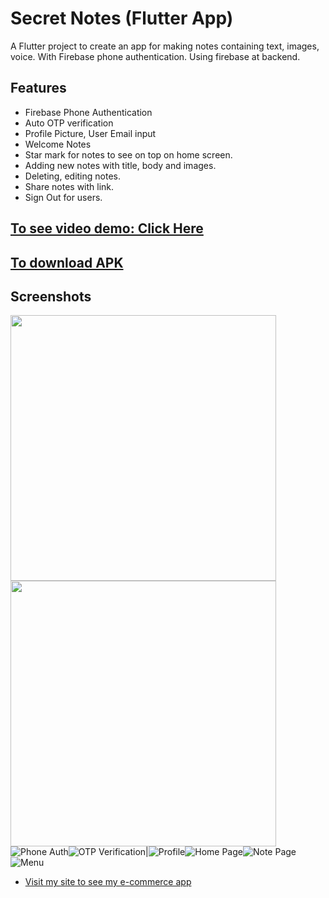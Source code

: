 # Secret Notes (Flutter App)

A Flutter project to create an app for making notes containing text, images, voice.
With Firebase phone authentication. Using firebase at backend.

## Features

- Firebase Phone Authentication
- Auto OTP verification
- Profile Picture, User Email input
- Welcome Notes
- Star mark for notes to see on top on home screen.
- Adding new notes with title, body and images.
- Deleting, editing notes.
- Share notes with link.
- Sign Out for users.

## [To see video demo: Click Here](https://firebasestorage.googleapis.com/v0/b/binod-c9b57.appspot.com/o/WhatsApp%20Video%202021-08-27%20at%205.23.30%20PM.mp4?alt=media&token=81bde577-9f45-4e10-8be5-5d491e936cda)
## [To download APK](https://firebasestorage.googleapis.com/v0/b/binod-c9b57.appspot.com/o/app-release.apk?alt=media&token=a0b180d5-ba57-45c1-81b9-7b069587387e)

## Screenshots

<img src="https://firebasestorage.googleapis.com/v0/b/binod-c9b57.appspot.com/o/WhatsApp%20Image%202021-08-27%20at%205.30.25%20PM%20(5).jpeg?alt=media&token=941938be-cec3-455f-8593-dd5abc50cbfc" width="425"/> <img src="https://firebasestorage.googleapis.com/v0/b/binod-c9b57.appspot.com/o/WhatsApp%20Image%202021-08-27%20at%205.30.25%20PM%20(4).jpeg?alt=media&token=36c188f0-6b1c-4ecb-a94f-5749ea332032" width="425"/> 
![Phone Auth](https://firebasestorage.googleapis.com/v0/b/binod-c9b57.appspot.com/o/WhatsApp%20Image%202021-08-27%20at%205.30.25%20PM%20(5).jpeg?alt=media&token=941938be-cec3-455f-8593-dd5abc50cbfc)![OTP Verification](https://firebasestorage.googleapis.com/v0/b/binod-c9b57.appspot.com/o/WhatsApp%20Image%202021-08-27%20at%205.30.25%20PM%20(4).jpeg?alt=media&token=36c188f0-6b1c-4ecb-a94f-5749ea332032)|![Profile](https://firebasestorage.googleapis.com/v0/b/binod-c9b57.appspot.com/o/WhatsApp%20Image%202021-08-27%20at%205.30.25%20PM%20(1).jpeg?alt=media&token=3179ff1d-bc1a-46b8-87c9-41ce3c85b0f5)![Home Page](https://firebasestorage.googleapis.com/v0/b/binod-c9b57.appspot.com/o/WhatsApp%20Image%202021-08-27%20at%205.30.25%20PM%20(2).jpeg?alt=media&token=330e0986-75b4-4359-b8e6-b32d591f82e0)![Note Page](https://firebasestorage.googleapis.com/v0/b/binod-c9b57.appspot.com/o/WhatsApp%20Image%202021-08-27%20at%205.30.25%20PM%20(3).jpeg?alt=media&token=947bc1ad-537c-4368-bcf5-f4a9fcc577ed)![Menu](https://firebasestorage.googleapis.com/v0/b/binod-c9b57.appspot.com/o/WhatsApp%20Image%202021-08-27%20at%205.30.25%20PM.jpeg?alt=media&token=5f4e6391-3914-4d50-ba53-f99177997768)


- [Visit my site to see my e-commerce app](https://unipickapp.in)
